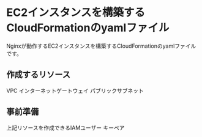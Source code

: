 # EC2インスタンスを構築するCloudFormationのyamlファイル
Nginxが動作するEC2インスタンスを構築するCloudFormationのyamlファイルです。

## 作成するリソース
VPC
インターネットゲートウェイ
パブリックサブネット

## 事前準備
上記リソースを作成できるIAMユーザー
キーペア
